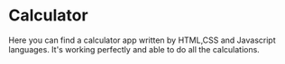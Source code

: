 # Calculator
Here you can find a calculator app written by HTML,CSS and Javascript languages.
It's working perfectly and able to do all the calculations.

